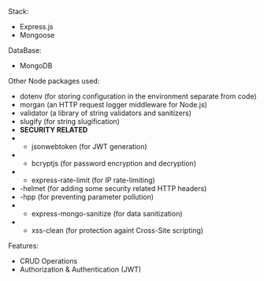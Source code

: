 Stack:
- Express.js
- Mongoose

DataBase:
- MongoDB

Other Node packages used:
- dotenv (for storing configuration in the environment separate from code)
- morgan (an HTTP request logger middleware for Node.js)
- validator (a library of string validators and sanitizers)
- slugify (for string slugification)
-  **SECURITY RELATED**
- - jsonwebtoken (for JWT generation)
- - bcryptjs (for password encryption and decryption)
- - express-rate-limit (for IP rate-limiting)
-  -helmet (for adding some security related HTTP headers)
-  -hpp (for preventing parameter pollution)
- - express-mongo-sanitize (for data sanitization)
- - xss-clean (for protection againt Cross-Site scripting)

Features:
- CRUD Operations
- Authorization & Authentication (JWT)
